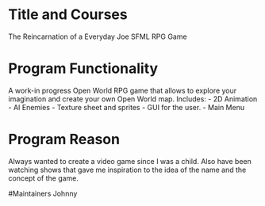 # Title and Courses
The Reincarnation of a Everyday Joe SFML RPG Game

# Program Functionality
A work-in progress Open World RPG game that allows to explore your imagination and create your own Open World map.
  Includes:
    - 2D Animation
    - AI Enemies
    - Texture sheet and sprites
    - GUI for the user.
    - Main Menu
 
 # Program Reason
 Always wanted to create a video game since I was a child. Also have been watching shows that gave me inspiration to the idea of the name     and the concept of the game.
 
 #Maintainers
 Johnny
 
